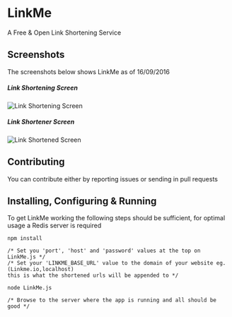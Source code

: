 # LinkMe
A Free &amp; Open Link Shortening Service

## Screenshots
The screenshots below shows LinkMe as of 16/09/2016
##### Link Shortening Screen
![Link Shortening Screen](http://i.imgur.com/vl67i7N.png)
##### Link Shortener Screen
![Link Shortened Screen](http://i.imgur.com/U5s1pz0.png)

## Contributing
You can contribute either by reporting issues or sending in pull requests
## Installing, Configuring & Running
To get LinkMe working the following steps should be sufficient, for optimal usage a Redis server is required
```
npm install

/* Set you 'port', 'host' and 'password' values at the top on LinkMe.js */
/* Set your 'LINKME_BASE_URL' value to the domain of your website eg. (Linkme.io,localhost)
this is what the shortened urls will be appended to */

node LinkMe.js

/* Browse to the server where the app is running and all should be good */

```
